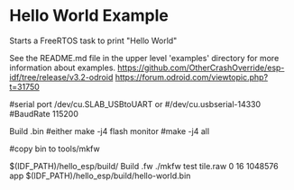 # Hello World Example

Starts a FreeRTOS task to print "Hello World"

See the README.md file in the upper level 'examples' directory for more information about examples.
https://github.com/OtherCrashOverride/esp-idf/tree/release/v3.2-odroid
https://forum.odroid.com/viewtopic.php?t=31750

#serial port /dev/cu.SLAB_USBtoUART
or
#/dev/cu.usbserial-14330
#BaudRate 115200

Build .bin
#either  make -j4 flash monitor
#make -j4 all

#copy bin to tools/mkfw


$(IDF_PATH)/hello_esp/build/
Build .fw
./mkfw test tile.raw 0 16 1048576 app $(IDF_PATH)/hello_esp/build/hello-world.bin
